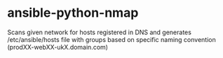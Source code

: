 # ansible-python-nmap

Scans given network for hosts registered in DNS and generates /etc/ansible/hosts file with groups based on specific naming convention (prodXX-webXX-ukX.domain.com)

